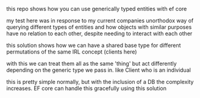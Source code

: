 this repo shows how you can use generically typed entities with ef core

my test here was in response to my current companies unorthodox way of querying different types of entities and how objects with similar purposes have no relation to each other, despite needing to interact with each other

this solution shows how we can have a shared base type for different permutations of the same IRL concept (clients here)

with this we can treat them all as the same 'thing' but act differently depending on the generic type we pass in. like Client who is an individual

this is pretty simple normally, but with the inclusion of a DB the complexity increases. EF core can handle this gracefully using this solution
